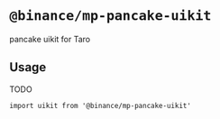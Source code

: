 # `@binance/mp-pancake-uikit`

pancake uikit for Taro

## Usage

TODO

```
import uikit from '@binance/mp-pancake-uikit'
```
